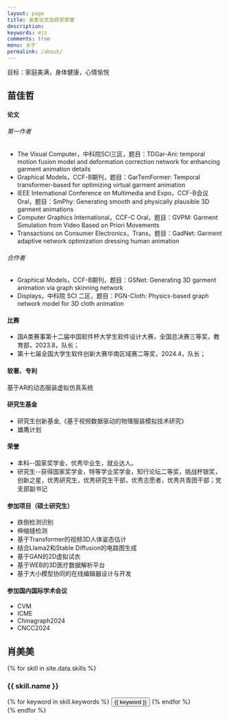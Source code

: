 ```yaml
---
layout: page
title: 发表论文及获奖荣誉
description: 
keywords: mjz
comments: true
menu: 关于
permalink: /about/
---
```

目标：家庭美满，身体健康，心情愉悦

## 苗佳哲
<h4>论文</h4>
<h6>第一作者</h6>
  <ul>
    <li>The Visual Computer，中科院SCI三区，题目：TDGar-Ani: temporal motion fusion model and deformation correction network for enhancing garment animation details </li>
    <li>Graphical Models，CCF-B期刊，题目：GarTemFormer: Temporal transformer-based for optimizing virtual garment animation</li>
    <li>IEEE International Conference on Multimedia and Expo，CCF-B会议 Oral，题目：SmPhy: Generating smooth and physically plausible 3D garment animations</li>
    <li>Computer Graphics International，CCF-C Oral，题目：GVPM: Garment Simulation from Video Based on Priori Movements</li>
    <li>Transactions on Consumer Electronics，Trans，题目：GadNet: Garment adaptive network optimization dressing human animation</li>
  </ul>
<h6>合作者</h6>
  <ul>
    <li>Graphical Models，CCF-B期刊，题目：GSNet: Generating 3D garment animation via graph skinning network</li>
    <li>Displays，中科院 SCI 二区，题目：PGN-Cloth: Physics-based graph network model for 3D cloth animation</li>
  </ul>
<h4>比赛</h4>
  <ul>
    <li>国A类赛事第十二届中国软件杯大学生软件设计大赛，全国总决赛三等奖，教育部，2023.8，队长；</li>
    <li>第十七届全国大学生软件创新大赛华南区域赛二等奖，2024.4，队长；</li>
  </ul>
<h4>软著、专利</h4>
基于AR的动态服装虚拟仿真系统
<h4>研究生基金</h4>
  <ul>
    <li>研究生创新基金,《基于视频数据驱动的物理服装模拟技术研究》</li>
    <li>雄鹰计划</li>
  </ul>
<h4>荣誉</h4>
  <ul>
    <li>本科--国家奖学金，优秀毕业生，就业达人。</li>
    <li>研究生--获得国家奖学金，特等学业奖学金，知行论坛二等奖，挑战杯银奖，创新之星，优秀研究生，优秀研究生干部，优秀志愿者，优秀共青团干部；党支部副书记</li>
  </ul>
<h4>参加项目（硕士研究生）</h4>
  <ul>
    <li>跌倒检测识别</li>
    <li>伸缩缝检测</li>
    <li>基于Transformer的视频3D人体姿态估计</li>
    <li>结合Llama2和Stable Diffusion的电路图生成</li>
    <li>基于GAN的2D虚拟试衣</li>
    <li>基于WEB的3D医疗数据解析平台</li>
    <li>基于大小模型协同的在线编辑器设计与开发</li>
  </ul>
<h4>参加国内国际学术会议</h4>
  <ul>
    <li>CVM</li>
    <li>ICME</li>
    <li>Chinagraph2024</li>
    <li>CNCC2024</li>
  </ul>

## 肖美美

{% for skill in site.data.skills %}
### {{ skill.name }}
<div class="btn-inline">
{% for keyword in skill.keywords %}
<button class="btn btn-outline" type="button">{{ keyword }}</button>
{% endfor %}
</div>
{% endfor %}
